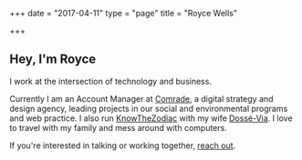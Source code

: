 
+++
date = "2017-04-11"
type = "page"
title = "Royce Wells"

+++

## Hey, I'm Royce

I work at the intersection of technology and business. 

Currently I am an Account Manager at [Comrade](http://comradeagency.com), a digital strategy and design agency, leading projects in our social and environmental programs and web practice. I also run [KnowTheZodiac](https://knowthezodiac.com) with my wife [Dossé-Via](http://dossevia.com). I love to travel with my family and mess around with computers.

If you're interested in talking or working together, [reach out](/contact). 
